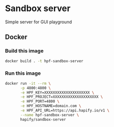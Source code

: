 # Sandbox server

Simple server for GUI playground

## Docker

### Build this image

```bash
docker build . -t hpf-sandbox-server
```

### Run this image

```bash
docker run -it --rm \
       -p 4800:4800 \
       -e HPF_KEY=XXXXXXXXXXXXXXXXXXXXX \
       -e HPF_PROJECT=XXXXXXXXXXXXXXXXXXXXX \
       -e HPF_PORT=4800 \
       -e HPF_HOSTNAME=domain.com \
       -e HPF_API_URL=https://api.hapify.io/v1 \
       --name hpf-sandbox-server \
       hapify/sandbox-server
```
